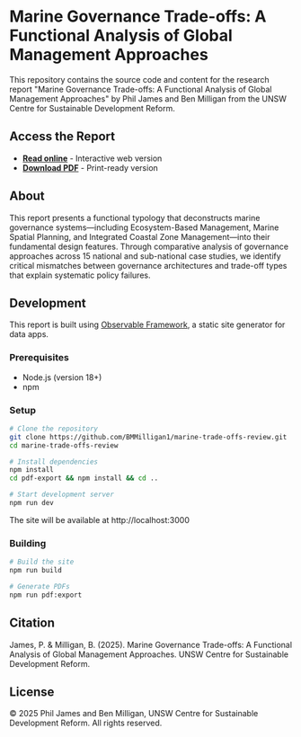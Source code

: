 # Marine Governance Trade-offs: A Functional Analysis of Global Management Approaches

This repository contains the source code and content for the research report "Marine Governance Trade-offs: A Functional Analysis of Global Management Approaches" by Phil James and Ben Milligan from the UNSW Centre for Sustainable Development Reform.

## Access the Report

- **[Read online](https://bmmilligan1.github.io/marine-trade-offs-review/)** - Interactive web version
- **[Download PDF](https://bmmilligan1.github.io/marine-trade-offs-review/marine-trade-offs.pdf)** - Print-ready version

## About

This report presents a functional typology that deconstructs marine governance systems—including Ecosystem-Based Management, Marine Spatial Planning, and Integrated Coastal Zone Management—into their fundamental design features. Through comparative analysis of governance approaches across 15 national and sub-national case studies, we identify critical mismatches between governance architectures and trade-off types that explain systematic policy failures.

## Development

This report is built using [Observable Framework](https://observablehq.com/framework/), a static site generator for data apps.

### Prerequisites

- Node.js (version 18+)
- npm

### Setup

```bash
# Clone the repository
git clone https://github.com/BMMilligan1/marine-trade-offs-review.git
cd marine-trade-offs-review

# Install dependencies
npm install
cd pdf-export && npm install && cd ..

# Start development server
npm run dev
```

The site will be available at http://localhost:3000

### Building

```bash
# Build the site
npm run build

# Generate PDFs
npm run pdf:export
```

## Citation

James, P. & Milligan, B. (2025). Marine Governance Trade-offs: A Functional Analysis of Global Management Approaches. UNSW Centre for Sustainable Development Reform.

## License

© 2025 Phil James and Ben Milligan, UNSW Centre for Sustainable Development Reform. All rights reserved.